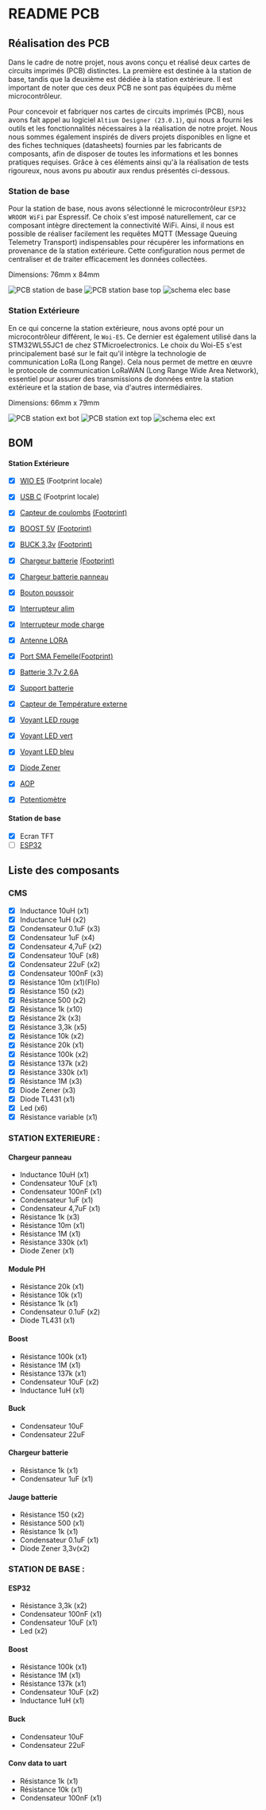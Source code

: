 # README PCB

## Réalisation des PCB

Dans le cadre de notre projet, nous avons conçu et réalisé deux cartes de circuits imprimés (PCB) distinctes. La première est destinée à la station de base, tandis que la deuxième est dédiée à la station extérieure. Il est important de noter que ces deux PCB ne sont pas équipées du même microcontrôleur.

Pour concevoir et fabriquer nos cartes de circuits imprimés (PCB), nous avons fait appel au logiciel `Altium Designer (23.0.1)`, qui nous a fourni les outils et les fonctionnalités nécessaires à la réalisation de notre projet. Nous nous sommes également inspirés de divers projets disponibles en ligne et des fiches techniques (datasheets) fournies par les fabricants de composants, afin de disposer de toutes les informations et les bonnes pratiques requises. Grâce à ces éléments ainsi qu'à la réalisation de tests rigoureux, nous avons pu aboutir aux rendus présentés ci-dessous.

### Station de base

Pour la station de base, nous avons sélectionné le microcontrôleur `ESP32 WROOM WiFi` par Espressif. Ce choix s'est imposé naturellement, car ce composant intègre directement la connectivité WiFi. Ainsi, il nous est possible de réaliser facilement les requêtes MQTT (Message Queuing Telemetry Transport) indispensables pour récupérer les informations en provenance de la station extérieure. Cette configuration nous permet de centraliser et de traiter efficacement les données collectées.

Dimensions: 76mm x 84mm

![PCB station de base](/PCB/pcb_station_base.png)
![PCB station base top](/PCB/PCBB.png)
![schema elec base](/PCB/elec_base.png)

### Station Extérieure

En ce qui concerne la station extérieure, nous avons opté pour un microcontrôleur différent, le `Woi-E5`. Ce dernier est également utilisé dans la STM32WL55JC1 de chez STMicroelectronics. Le choix du Woi-E5 s'est principalement basé sur le fait qu'il intègre la technologie de communication LoRa (Long Range). Cela nous permet de mettre en œuvre le protocole de communication LoRaWAN (Long Range Wide Area Network), essentiel pour assurer des transmissions de données entre la station extérieure et la station de base, via d'autres intermédiaires.

Dimensions: 66mm x 79mm

![PCB station ext bot](/PCB/pcb_station_ext.png)
![PCB station ext top](/PCB/PCB.png)
![schema elec ext](/PCB/elec_ext.png)

## BOM

#### Station Extérieure

- [x] [WIO E5](https://www.digikey.fr/en/products/detail/seeed-technology-co-ltd/114993120/21526009)
      (Footprint locale)

- [x] [USB C](https://my.rs-online.com/web/p/usb-connectors/8950556) (Footprint locale)

- [x] [Capteur de coulombs](https://www.snapeda.com/parts/DS2782E+T/Analog%20Devices/view-part/)
      [(Footprint)](https://www.snapeda.com/parts/DS2782E+T/Analog%20Devices/view-part/)

- [x] [BOOST 5V](https://www.digikey.fr/en/products/detail/monolithic-power-systems-inc/MP3414AGJ-Z/7361472) [(Footprint)](https://www.snapeda.com/parts/MP3414AGJ-Z/Monolithic%20Power/view-part/?ref=search&t=MP3414AGJ-Z)

- [x] [BUCK 3,3v](https://www.digikey.fr/en/products/detail/evvo/AMS1117-3-3/22482148) [(Footprint)](https://www.snapeda.com/parts/AMS1117-3.3/ams%20AG/view-part/?ref=search&t=AMS1117-3.3)

- [x] [Chargeur batterie](https://fr.rs-online.com/web/p/gestion-de-batterie/1459049?gb=s) [(Footprint)](https://www.snapeda.com/parts/MCP73833-GPI/UN/Microchip%20Technology/view-part/?ref=search&t=MCP73833)

- [x] [Chargeur batterie panneau](https://fr.farnell.com/stmicroelectronics/spv1040t/chargeur-batterie-1-8a-tssop-8/dp/2762710?CMP=KNC-GFR-GEN-KWL-No-Audience-Shared-Budgets-01-Mar-21&mckv=s_dc|pcrid|650744400677|plid||kword||match||slid||product||pgrid|103549817689|ptaid|dsa-915064991216|&gad_source=1&gclid=CjwKCAjw5v2wBhBrEiwAXDDoJeK70DMSvAA7zcqXjeuBuuEcbRkl4ev_gvYKbHYqu8RgpD7hmsAmjRoCjAkQAvD_BwE)

- [x] [Bouton poussoir](https://fr.rs-online.com/web/p/boutons-poussoirs/7346704)

- [x] [Interrupteur alim](https://fr.rs-online.com/web/p/interrupteurs-a-bascule/7932563)

- [x] [Interrupteur mode charge](https://fr.rs-online.com/web/p/interrupteurs-a-levier/0394459)

- [x] [Antenne LORA](https://fr.rs-online.com/web/p/antennes-multi-bandes/1248675?gb=s)

- [x] [Port SMA Femelle](https://fr.rs-online.com/web/p/connecteurs-coaxiaux/5265785)[(Footprint)](https://www.snapeda.com/parts/SMA-J-P-H-ST-EM1/Samtec/view-part/?ref=samtec_in_line&t=connecteur%20SMA&con_ref=None)

- [x] [Batterie 3,7v 2,6A](https://fr.rs-online.com/web/p/piles-rechargeables-taille-speciale/7887261?gb=s)

- [x] [Support batterie](https://www.digikey.fr/en/products/detail/mpd-memory-protection-devices/BH-18650-W/3029217)

- [x] [Capteur de Température externe](https://fr.rs-online.com/web/p/kits-et-cartes-compatibles-arduino/2163753?gb=s)

- [x] [Voyant LED rouge](https://fr.rs-online.com/web/p/indicateurs-pour-montage-panneau/0206845)

- [x] [Voyant LED vert](https://fr.rs-online.com/web/p/indicateurs-pour-montage-panneau/0206867)

- [x] [Voyant LED bleu](https://fr.rs-online.com/web/p/indicateurs-pour-montage-panneau/7239696)

- [x] [Diode Zener](https://fr.rs-online.com/web/p/references-de-tension/0810289?cm_mmc=FR-PPC-DS3A-_-google-_-DSA_FR_FR_Semi-conducteurs_Index-_-R%C3%A9f%C3%A9rences+de+tension%7C+Products-_-DYNAMIC+SEARCH+ADS&matchtype=&dsa-1595848822259&gad_source=1&gclid=CjwKCAjw5v2wBhBrEiwAXDDoJTIkla-UucK4AsCojqCka1yGRhM6eHEzjd6G47ikizKRtx6TrInJvxoCFUIQAvD_BwE&gclsrc=aw.ds)

- [x] [AOP](https://fr.rs-online.com/web/p/amplificateurs-operationnels/3569782?gb=s)

- [x] [Potentiomètre](https://fr.rs-online.com/web/p/potentiometres-trimmer/5219647)

#### Station de base

- [x] Ecran TFT
- [ ] [ESP32](https://fr.rs-online.com/web/p/modules-wlan/1697594?searchId=394d8d28-7d02-4260-93f3-ee557f2650ac&gb=s)

## Liste des composants

### CMS

- [x] Inductance 10uH (x1)
- [x] Inductance 1uH (x2)
- [x] Condensateur 0.1uF (x3)
- [x] Condensateur 1uF (x4)
- [x] Condensateur 4,7uF (x2)
- [x] Condensateur 10uF (x8)
- [x] Condensateur 22uF (x2)
- [x] Condensateur 100nF (x3)
- [x] Résistance 10m (x1)(Flo)
- [x] Résistance 150 (x2)
- [x] Résistance 500 (x2)
- [x] Résistance 1k (x10)
- [x] Résistance 2k (x3)
- [x] Résistance 3,3k (x5)
- [x] Résistance 10k (x2)
- [x] Résistance 20k (x1)
- [x] Résistance 100k (x2)
- [x] Résistance 137k (x2)
- [x] Résistance 330k (x1)
- [x] Résistance 1M (x3)
- [x] Diode Zener (x3)
- [x] Diode TL431 (x1)
- [x] Led (x6)
- [x] Résistance variable (x1)

### STATION EXTERIEURE :

#### Chargeur panneau

- Inductance 10uH (x1)
- Condensateur 10uF (x1)
- Condensateur 100nF (x1)
- Condensateur 1uF (x1)
- Condensateur 4,7uF (x1)
- Résistance 1k (x3)
- Résistance 10m (x1)
- Résistance 1M (x1)
- Résistance 330k (x1)
- Diode Zener (x1)

#### Module PH

- Résistance 20k (x1)
- Résistance 10k (x1)
- Résistance 1k (x1)
- Condensateur 0.1uF (x2)
- Diode TL431 (x1)

#### Boost

- Résistance 100k (x1)
- Résistance 1M (x1)
- Résistance 137k (x1)
- Condensateur 10uF (x2)
- Inductance 1uH (x1)

#### Buck

- Condensateur 10uF
- Condensateur 22uF

#### Chargeur batterie

- Résistance 1k (x1)
- Condensateur 1uF (x1)

#### Jauge batterie

- Résistance 150 (x2)
- Résistance 500 (x1)
- Résistance 1k (x1)
- Condensateur 0.1uF (x1)
- Diode Zener 3,3v(x2)

### STATION DE BASE :

#### ESP32

- Résistance 3,3k (x2)
- Condensateur 100nF (x1)
- Condensateur 10uF (x1)
- Led (x2)

#### Boost

- Résistance 100k (x1)
- Résistance 1M (x1)
- Résistance 137k (x1)
- Condensateur 10uF (x2)
- Inductance 1uH (x1)

#### Buck

- Condensateur 10uF
- Condensateur 22uF

#### Conv data to uart

- Résistance 1k (x1)
- Résistance 10k (x1)
- Condensateur 100nF (x1)
